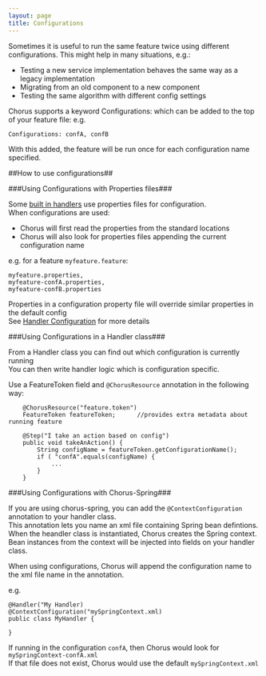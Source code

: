 ```yaml
---
layout: page
title: Configurations
---
```


Sometimes it is useful to run the same feature twice using different configurations.
This might help in many situations, e.g.:

* Testing a new service implementation behaves the same way as a legacy implementation
* Migrating from an old component to a new component
* Testing the same algorithm with different config settings

Chorus supports a keyword Configurations: which can be added to the top of your feature file:
e.g.
    
    Configurations: confA, confB

With this added, the feature will be run once for each configuration name specified.

##How to use configurations##

###Using Configurations with Properties files###

Some [built in handlers](/pages/BuiltInHandlers/BuiltInHandlers) use properties files for configuration.  
When configurations are used:

* Chorus will first read the properties from the standard locations
* Chorus will also look for properties files appending the current configuration name

e.g. for a feature `myfeature.feature`:  

    myfeature.properties,  
    myfeature-confA.properties,  
    myfeature-confB.properties

Properties in a configuration property file will override similar properties in the default config  
See [Handler Configuration](/pages/Handlers/HandlerConfiguration) for more details

###Using Configurations in a Handler class###

From a Handler class you can find out which configuration is currently running  
You can then write handler logic which is configuration specific.

Use a FeatureToken field and `@ChorusResource` annotation in the following way:

        @ChorusResource("feature.token")
        FeatureToken featureToken;      //provides extra metadata about running feature
        
        @Step("I take an action based on config")
        public void takeAnAction() {
            String configName = featureToken.getConfigurationName();
            if ( "confA".equals(configName) {
                ...
            }
        }


###Using Configurations with Chorus-Spring###

If you are using chorus-spring, you can add the `@ContextConfiguration` annotation to your handler class.  
This annotation lets you name an xml file containing Spring bean defintions.  
When the heandler class is instantiated, Chorus creates the Spring context.  
Bean instances from the context will be injected into fields on your handler class.

When using configurations, Chorus will append the configuration name to the xml file name in the annotation.

e.g.

    @Handler("My Handler)
    @ContextConfiguration("mySpringContext.xml)
    public class MyHandler {
    
    }
    
If running in the configuration `confA`, then Chorus would look for `mySpringContext-confA.xml`  
If that file does not exist, Chorus would use the default `mySpringContext.xml`
